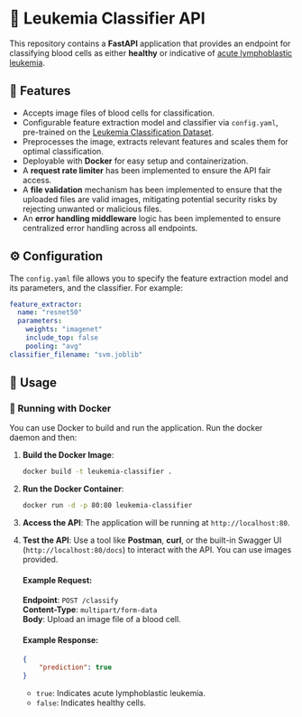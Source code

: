 # 🔬 Leukemia Classifier API

This repository contains a **FastAPI** application that provides an endpoint for classifying blood cells as either **healthy** or indicative of [acute lymphoblastic leukemia](https://en.wikipedia.org/wiki/Acute_lymphoblastic_leukemia).

## 🌟 Features

- Accepts image files of blood cells for classification.
- Configurable feature extraction model and classifier via `config.yaml`, pre-trained on the [Leukemia Classification Dataset](https://www.kaggle.com/datasets/andrewmvd/leukemia-classification).
- Preprocesses the image, extracts relevant features and scales them for optimal classification.
- Deployable with **Docker** for easy setup and containerization.
- A **request rate limiter** has been implemented to ensure the API fair access.
- A **file validation** mechanism has been implemented to ensure that the uploaded files are valid images, mitigating potential security risks by rejecting unwanted or malicious files.
- An **error handling middleware** logic has been implemented to ensure centralized error handling across all endpoints.

## ⚙️ Configuration

The `config.yaml` file allows you to specify the feature extraction model and its parameters, and the classifier. For example:

```yaml
feature_extractor:
  name: "resnet50"
  parameters:
    weights: "imagenet"
    include_top: false
    pooling: "avg"
classifier_filename: "svm.joblib"
```

<!--

## 📊 Dataset

The classifier was trained using
the [Leukemia Classification Dataset](https://www.kaggle.com/datasets/andrewmvd/leukemia-classification) available on
Kaggle.  
This dataset contains labeled images of blood cells, including both healthy samples and samples indicative of ALL.

## 🛠️ Classifier Pipeline

The SVM classifier was trained using the following pipeline:

1. **Image pre-processing, noise removal and segmentation**:
    - Applied a Gaussian filter with a kernel size of `(13, 13)` and a median filter with a kernel size of `(11, 11)`.
    - Performed binary thresholding and cropping to isolate the region of interest.

2. **Feature Extraction**:
    - Features were extracted using the model specified in the `config.yaml` file (e.g., `resnet50` with pre-trained
      weights on [ImageNet](https://www.image-net.org)).

3. **Feature Scaling**:
    - A **min-max scaling** approach was used to scale the features for each sample.

4. **Dimensionality Reduction**:
    - Used **Principal Component Analysis (PCA)** to reduce the feature set to the 100 most meaningful components.

5. **Stratified k-Fold Cross Validation**:
    - Used stratified k-fold cross-validation with `k = 5` to ensure robust performance evaluation.

### 📈 Performance Metrics

The classifier achieves the following performance on the test set (mean ± standard deviation across the folds):

- **Accuracy**: 0.870 ± 0.003
- **Precision**: 0.867 ± 0.003
- **Recall**: 0.967 ± 0.001
- **F1-Score**: 0.914 ± 0.002

-->

## 🚀 Usage

### 🐳 Running with Docker

You can use Docker to build and run the application. Run the docker daemon and then:

1. **Build the Docker Image**:
    ```bash
    docker build -t leukemia-classifier .
    ```

2. **Run the Docker Container**:
    ```bash
    docker run -d -p 80:80 leukemia-classifier
    ```

3. **Access the API**:
   The application will be running at `http://localhost:80`.

4. **Test the API**:
   Use a tool like **Postman**, **curl**, or the built-in Swagger UI (`http://localhost:80/docs`) to interact with the
   API. You can use images provided.

   #### Example Request:
   **Endpoint**: `POST /classify`  
   **Content-Type**: `multipart/form-data`  
   **Body**: Upload an image file of a blood cell.

   #### Example Response:
    ```json
    {
        "prediction": true
    }
    ```
    - `true`: Indicates acute lymphoblastic leukemia.
    - `false`: Indicates healthy cells.
